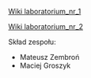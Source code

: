 [Wiki laboratorium_nr_1](https://github.com/pw-eiti-anro-21l/groszyk_zembron/wiki/laboratoriumNr1)

[Wiki laboratorium_nr_2](https://github.com/pw-eiti-anro-21l/groszyk_zembron/wiki/laboratoriumNr2)

Skład zespołu:
- Mateusz Zembroń
- Maciej Groszyk
